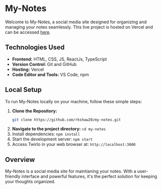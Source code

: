 # My-Notes

Welcome to My-Notes, a social media site designed for organizing and managing your notes seamlessly. This live project is hosted on Vercel and can be accessed [here](https://twirlo.vercel.app/).

## Technologies Used

- **Frontend:** HTML, CSS, JS, ReactJs, TypeScript
- **Version Control:** Git and GitHub
- **Hosting:** Vercel
- **Code Editor and Tools:** VS Code, npm

## Local Setup

To run My-Notes locally on your machine, follow these simple steps:

1. **Clone the Repository:**
   ```bash
   git clone https://github.com/rkshaw20/my-notes.git

2. **Navigate to the project directory:**
 `cd my-notes`
3. Install dependencies: `npm install`
4. Start the development server: `npm start`
5. Access Twirlo in your web browser at: `http://localhost:3000`
## Overview
 My-Notes is a social media site for maintianing your notes. With a user-friendly interface and powerful features, it's the perfect solution for keeping your thoughts organized.
